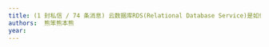 ```yaml
---
title: (1 封私信 / 74 条消息) 云数据库RDS(Relational Database Service)是如何存储、管理数据的？ - 知乎
authors:  熊笨熊本熊
year: 
---
```


